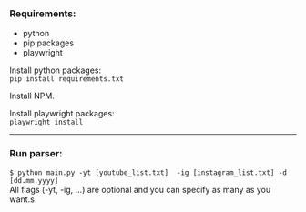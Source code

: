 ### Requirements:
- python
- pip packages
- playwright

Install python packages:\
`pip install requirements.txt`

Install NPM.

Install playwright packages:\
`playwright install`

---
### Run parser:

`$ python main.py
    -yt [youtube_list.txt] 
    -ig [instagram_list.txt]
    -d [dd.mm.yyyy]` \
All flags (-yt, -ig, ...) are optional and you can specify as many as you want.s
